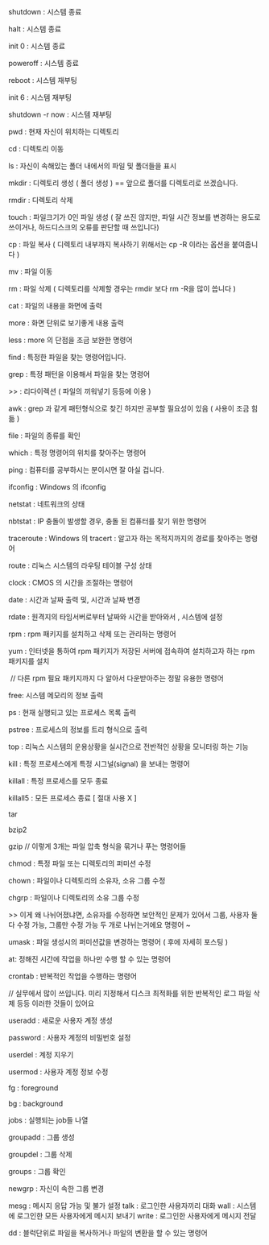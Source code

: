 shutdown : 시스템 종료

halt : 시스템 종료

init 0 : 시스템 종료

poweroff : 시스템 종료

reboot : 시스템 재부팅

init 6 : 시스템 재부팅

shutdown -r now : 시스템 재부팅

 



pwd : 현재 자신이 위치하는 디렉토리

cd : 디렉토리 이동

ls : 자신이 속해있는 폴더 내에서의 파일 및 폴더들을 표시

mkdir : 디렉토리 생성 ( 폴더 생성 ) == 앞으로 폴더를 디렉토리로 쓰겠습니다.

rmdir : 디렉토리 삭제

 



touch : 파일크기가 0인 파일 생성 ( 잘 쓰진 않지만, 파일 시간 정보를 변경하는 용도로 쓰이거나, 하드디스크의 오류를 판단할 때 쓰입니다)

cp : 파일 복사 ( 디렉토리 내부까지 복사하기 위해서는 cp -R 이라는 옵션을 붙여줍니다 )

mv : 파일 이동

rm : 파일 삭제 ( 디렉토리를 삭제할 경우는 rmdir 보다 rm -R을 많이 씁니다 )

cat : 파일의 내용을 화면에 출력

more : 화면 단위로 보기좋게 내용 출력

less : more 의 단점을 조금 보완한 명령어

find : 특정한 파일을 찾는 명령어입니다.

grep : 특정 패턴을 이용해서 파일을 찾는 명령어

\>> : 리다이렉션 ( 파일의 끼워넣기 등등에 이용 )

awk : grep 과 같게 패턴형식으로 찾긴 하지만 공부할 필요성이 있음 ( 사용이 조금 힘듦 )

file : 파일의 종류를 확인

which : 특정 명령어의 위치를 찾아주는 명령어

 



ping : 컴퓨터를 공부하시는 분이시면 잘 아실 겁니다.

ifconfig : Windows 의 ifconfig

netstat : 네트워크의 상태

nbtstat : IP 충돌이 발생할 경우, 충돌 된 컴퓨터를 찾기 위한 명령어

traceroute : Windows 의 tracert : 알고자 하는 목적지까지의 경로를 찾아주는 명령어

route : 리눅스 시스템의 라우팅 테이블 구성 상태

 



clock : CMOS 의 시간을 조절하는 명령어

date : 시간과 날짜 출력 및, 시간과 날짜 변경

rdate : 원격지의 타임서버로부터 날짜와 시간을 받아와서 , 시스템에 설정

 



rpm : rpm 패키지를 설치하고 삭제 또는 관리하는 명령어

yum : 인터넷을 통하여 rpm 패키지가 저장된 서버에 접속하여 설치하고자 하는 rpm 패키지를 설치

​     // 다른 rpm 필요 패키지까지 다 알아서 다운받아주는 정말 유용한 명령어

 



free: 시스템 메모리의 정보 출력

ps : 현재 실행되고 있는 프로세스 목록 출력

pstree : 프로세스의 정보를 트리 형식으로 출력

top : 리눅스 시스템의 운용상황을 실시간으로 전반적인 상황을 모니터링 하는 기능

kill : 특정 프로세스에게 특정 시그널(signal) 을 보내는 명령어

killall : 특정 프로세스를 모두 종료

killall5 : 모든 프로세스 종료 [ 절대 사용 X ]

 



tar

bzip2

gzip  // 이렇게 3개는 파일 압축 형식을 묶거나 푸는 명령어들

 



chmod : 특정 파일 또는 디렉토리의 퍼미션 수정

chown : 파일이나 디렉토리의 소유자, 소유 그룹 수정

chgrp : 파일이나 디렉토리의 소유 그룹 수정

  \>> 이게 왜 나뉘어졌냐면, 소유자를 수정하면 보안적인 문제가 있어서 그룹, 사용자 둘 다 수정 가능, 그룹만 수정 가능 두 개로 나뉘는거에요 명령어 ~

 



umask : 파일 생성시의 퍼미션값을 변경하는 명령어 ( 후에 자세히 포스팅 )

 



at: 정해진 시간에 작업을 하나만 수행 할 수 있는 명령어

crontab : 반복적인 작업을 수행하는 명령어

 // 실무에서 많이 쓰입니다. 미리 지정해서 디스크 최적화를 위한 반복적인 로그 파일 삭제 등등 이러한 것들이 있어요

 



useradd : 새로운 사용자 계정 생성

password : 사용자 계정의 비밀번호 설정

userdel : 계정 지우기

usermod : 사용자 계정 정보 수정

 



fg : foreground

bg : background

jobs : 실행되는 job들 나열

 



groupadd : 그룹 생성

groupdel : 그룹 삭제

groups : 그룹 확인

newgrp : 자신이 속한 그룹 변경

 



mesg : 메시지 응답 가능 및 불가 설정
talk : 로그인한 사용자끼리 대화
wall : 시스템에 로그인한 모든 사용자에게 메시지 보내기
write : 로그인한 사용자에게 메시지 전달

 



dd : 블럭단위로 파일을 복사하거나 파일의 변환을 할 수 있는 명령어

